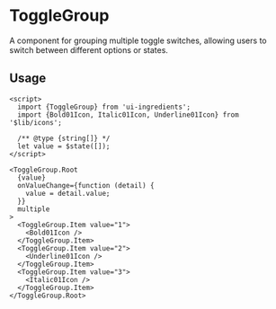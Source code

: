# ToggleGroup

A component for grouping multiple toggle switches, allowing users to switch between different options or states.

## Usage

```svelte
<script>
  import {ToggleGroup} from 'ui-ingredients';
  import {Bold01Icon, Italic01Icon, Underline01Icon} from '$lib/icons';

  /** @type {string[]} */
  let value = $state([]);
</script>

<ToggleGroup.Root
  {value}
  onValueChange={function (detail) {
    value = detail.value;
  }}
  multiple
>
  <ToggleGroup.Item value="1">
    <Bold01Icon />
  </ToggleGroup.Item>
  <ToggleGroup.Item value="2">
    <Underline01Icon />
  </ToggleGroup.Item>
  <ToggleGroup.Item value="3">
    <Italic01Icon />
  </ToggleGroup.Item>
</ToggleGroup.Root>
```
